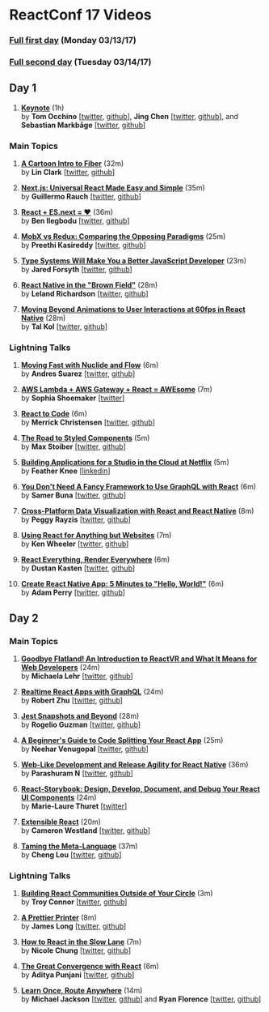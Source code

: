 # ReactConf 17 Videos

### [Full first day](https://youtu.be/S8HXkEnA48g) (Monday 03/13/17)
### [Full second day](https://youtu.be/rMf3nDUfUpY) (Tuesday 03/14/17)

## Day 1
1. [**Keynote**](https://youtu.be/S8HXkEnA48g?t=20m53s) (1h)  
by **Tom Occhino** \[[twitter](https://twitter.com/tomocchino), [github](https://github.com/tomocchino)\], **Jing Chen** \[[twitter](https://twitter.com/jingc), [github](https://github.com/jingc)\], and **Sebastian Markbåge** \[[twitter](https://twitter.com/sebmarkbage), [github](https://github.com/sebmarkbage)\]

### Main Topics
1. [**A Cartoon Intro to Fiber**](https://youtu.be/S8HXkEnA48g?t=1h51m01s) (32m)  
by **Lin Clark** \[[twitter](https://twitter.com/linclark), [github](https://github.com/linclark)\]

1. [**Next.js: Universal React Made Easy and Simple**](https://youtu.be/S8HXkEnA48g?t=2h23m16s) (35m)  
by **Guillermo Rauch** \[[twitter](https://twitter.com/rauchg), [github](https://github.com/rauchg)\]

1. [**React + ES.next = ♥**](https://youtu.be/S8HXkEnA48g?t=2h58m17s) (36m)  
by **Ben Ilegbodu** \[[twitter](https://twitter.com/benmvp), [github](https://github.com/benmvp)\]

1. [**MobX vs Redux: Comparing the Opposing Paradigms**](https://youtu.be/S8HXkEnA48g?t=4h51m31s) (25m)  
by **Preethi Kasireddy** \[[twitter](https://twitter.com/iam_preethi), [github](https://github.com/iam-peekay)\]

1. [**Type Systems Will Make You a Better JavaScript Developer**](https://youtu.be/S8HXkEnA48g?t=5h17m13s) (23m)  
by **Jared Forsyth** \[[twitter](https://twitter.com/jaredforsyth), [github](https://github.com/jaredly)\]

1. [**React Native in the "Brown Field"**](https://youtu.be/S8HXkEnA48g?t=6h52m03s) (28m)  
by **Leland Richardson** \[[twitter](https://twitter.com/intelligibabble), [github](https://github.com/lelandrichardson)\]

1. [**Moving Beyond Animations to User Interactions at 60fps in React Native**](https://youtu.be/S8HXkEnA48g?t=7h20m58s) (28m)  
by **Tal Kol** \[[twitter](https://twitter.com/koltal), [github](https://github.com/talkol)\]

### Lightning Talks
1. [**Moving Fast with Nuclide and Flow**](https://youtu.be/S8HXkEnA48g?t=5h40m54s) (6m)  
by **Andres Suarez** \[[twitter](https://twitter.com/zertosh), [github](https://github.com/zertosh)\]

1. [**AWS Lambda + AWS Gateway + React = AWEsome**](https://youtu.be/S8HXkEnA48g?t=5h47m32s) (7m)  
by **Sophia Shoemaker** \[[twitter](https://twitter.com/wisecobbler)\]

1. [**React to Code**](https://youtu.be/S8HXkEnA48g?t=5h53m46s) (6m)  
by **Merrick Christensen** \[[twitter](https://twitter.com/iammerrick), [github](https://github.com/iammerrick)\]

1. [**The Road to Styled Components**](https://youtu.be/S8HXkEnA48g?t=5h59m34s) (5m)  
by **Max Stoiber** \[[twitter](https://twitter.com/mxstbr), [github](https://github.com/mxstbr)\]

1. [**Building Applications for a Studio in the Cloud at Netflix**](https://youtu.be/S8HXkEnA48g?t=6h04m10s) (5m)  
by **Feather Knee** \[[linkedin](https://www.linkedin.com/in/feather-knee/)\]

1. [**You Don't Need A Fancy Framework to Use GraphQL with React**](https://youtu.be/S8HXkEnA48g?t=7h48m38s) (6m)  
by **Samer Buna** \[[twitter](https://twitter.com/samerbuna), [github](https://github.com/samerbuna)\]

1. [**Cross-Platform Data Visualization with React and React Native**](https://youtu.be/S8HXkEnA48g?t=7h54m41s) (8m)  
by **Peggy Rayzis** \[[twitter](https://twitter.com/peggyrayzis), [github](https://github.com/peggyrayzis)\]

1. [**Using React for Anything but Websites**](https://youtu.be/S8HXkEnA48g?t=8h02m20s) (7m)  
by **Ken Wheeler** \[[twitter](https://twitter.com/ken_wheeler), [github](https://github.com/kenwheeler)\]

1. [**React Everything, Render Everywhere**](https://youtu.be/S8HXkEnA48g?t=8h09m12s) (6m)  
by **Dustan Kasten** \[[twitter](https://twitter.com/iamdustan), [github](https://github.com/iamdustan)\]

1. [**Create React Native App: 5 Minutes to "Hello, World!"**](https://youtu.be/S8HXkEnA48g?t=8h15m27s) (6m)  
by **Adam Perry** \[[twitter](https://twitter.com/dika10sune), [github](https://github.com/dikaiosune)\]

## Day 2
### Main Topics
1. [**Goodbye Flatland! An Introduction to ReactVR and What It Means for Web Developers**](https://youtu.be/rMf3nDUfUpY?t=16m9s) (24m)  
by **Michaela Lehr** \[[twitter](https://twitter.com/FischaelaMeer), [github](https://github.com/fischaela)\]

1. [**Realtime React Apps with GraphQL**](https://youtu.be/rMf3nDUfUpY?t=41m05s) (24m)  
by **Robert Zhu** \[[twitter](https://twitter.com/rbzhu), [github](https://github.com/robzhu)\]

1. [**Jest Snapshots and Beyond**](https://youtu.be/rMf3nDUfUpY?t=1h45m07s) (28m)  
by **Rogelio Guzman** \[[twitter](https://twitter.com/rogeliog), [github](https://github.com/rogeliog)\]

1. [**A Beginner's Guide to Code Splitting Your React App**](https://youtu.be/rMf3nDUfUpY?t=2h13m01s) (25m)  
by **Neehar Venugopal** \[[twitter](https://twitter.com/neeharv), [github](https://github.com/neeharv)\]

1. [**Web-Like Development and Release Agility for React Native**](https://youtu.be/rMf3nDUfUpY?t=2h38m41s) (36m)  
by **Parashuram N** \[[twitter](https://twitter.com/nparashuram), [github](https://github.com/axemclion)\]

1. [**React-Storybook: Design, Develop, Document, and Debug Your React UI Components**](https://youtu.be/rMf3nDUfUpY?t=4h44m13s) (24m)  
by **Marie-Laure Thuret** \[[twitter](https://twitter.com/mlthuret)\]

1. [**Extensible React**](https://youtu.be/rMf3nDUfUpY?t=5h08m56s) (20m)  
by **Cameron Westland** \[[twitter](https://twitter.com/camwest), [github](https://github.com/camwest)\]

1. [**Taming the Meta-Language**](https://youtu.be/rMf3nDUfUpY?t=6h45m12s) (37m)  
by **Cheng Lou** \[[twitter](https://twitter.com/_chenglou), [github](https://github.com/chenglou)\]

### Lightning Talks
1. [**Building React Communities Outside of Your Circle**](https://youtu.be/rMf3nDUfUpY?t=5h29m15s) (3m)  
by **Troy Connor** \[[twitter](https://twitter.com/troy0820), [github](https://github.com/troy0820)\]

1. [**A Prettier Printer**](https://youtu.be/rMf3nDUfUpY?t=5h32m51s) (8m)  
by **James Long** \[[twitter](https://twitter.com/jlongster), [github](https://github.com/jlongster)\]

1. [**How to React in the Slow Lane**](https://youtu.be/rMf3nDUfUpY?t=5h41m03s) (7m)  
by **Nicole Chung** \[[twitter](https://twitter.com/redconservatory), [github](https://github.com/nicolechung)\]

1. [**The Great Convergence with React**](https://youtu.be/rMf3nDUfUpY?t=5h48m19s) (6m)  
by **Aditya Punjani** \[[twitter](https://twitter.com/adityapunjani), [github](https://github.com/adityapunjani)\]

1. [**Learn Once, Route Anywhere**](https://youtu.be/rMf3nDUfUpY?t=5h54m02s) (14m)  
by **Michael Jackson** \[[twitter](https://twitter.com/mjackson), [github](https://github.com/mjackson)\] and **Ryan Florence** \[[twitter](https://twitter.com/ryanflorence), [github](https://github.com/ryanflorence)\]
